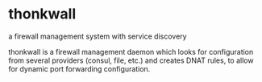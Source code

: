 # thonkwall

a firewall management system with service discovery

thonkwall is a firewall management daemon which looks for configuration
from several providers (consul, file, etc.) and creates DNAT rules, to
allow for dynamic port forwarding configuration.
